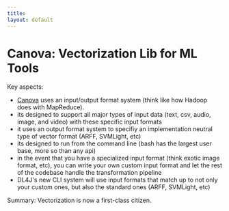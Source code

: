 ```yaml
---
title: 
layout: default
---
```


# Canova: Vectorization Lib for ML Tools

Key aspects:
- [Canova](https://github.com/deeplearning4j/Canova) uses an input/output format system (think like how Hadoop does with MapReduce).
- its designed to support all major types of input data (text, csv, audio, image, and video) with these specific input formats
- it uses an output format system to specifiy an implementation neutral type of vector format (ARFF, SVMLight, etc)
- its designed to run from the command line (bash has the largest user base, more so than any api)
- in the event that you have a specialized input format (think exotic image format, etc), you can write your own custom input format and let the rest of the codebase handle the transformation pipeline
- DL4J's new CLI system will use input formats that match up to not only your custom ones, but also the standard ones (ARFF, SVMLight, etc)

Summary: Vectorization is now a first-class citizen.
